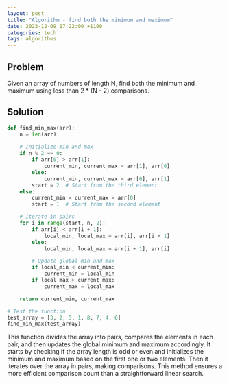 ```yaml
---
layout: post
title: "Algorithm - find both the minimum and maximum"
date: 2023-12-09 17:22:00 +1100
categories: tech
tags: algorithms
---
```


## Problem

Given an array of numbers of length N, find both the minimum and maximum using less than 2 * (N - 2) comparisons.

## Solution


```python
def find_min_max(arr):
    n = len(arr)
    
    # Initialize min and max
    if n % 2 == 0:
        if arr[0] > arr[1]:
            current_min, current_max = arr[1], arr[0]
        else:
            current_min, current_max = arr[0], arr[1]
        start = 2  # Start from the third element
    else:
        current_min = current_max = arr[0]
        start = 1  # Start from the second element

    # Iterate in pairs
    for i in range(start, n, 2):
        if arr[i] < arr[i + 1]:
            local_min, local_max = arr[i], arr[i + 1]
        else:
            local_min, local_max = arr[i + 1], arr[i]

        # Update global min and max
        if local_min < current_min:
            current_min = local_min
        if local_max > current_max:
            current_max = local_max

    return current_min, current_max

# Test the function
test_array = [3, 2, 5, 1, 8, 7, 4, 6]
find_min_max(test_array)
```

This function divides the array into pairs, compares the elements in each pair, and then updates the global minimum and maximum accordingly. It starts by checking if the array length is odd or even and initializes the minimum and maximum based on the first one or two elements. Then it iterates over the array in pairs, making comparisons. This method ensures a more efficient comparison count than a straightforward linear search.
